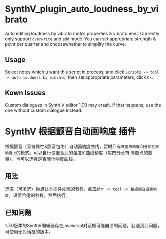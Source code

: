 # SynthV_plugin_auto_loudness_by_vibrato

Auto editing loudness by vibrato (notes properties &amp; vibrato env.) Currently only support `overwrite` and `add` mode. You can set appropriate strength & point per quarter and choosewhether to simplify the curve.

## Usage

Select notes which u want this script to process, and click `Scripts -> tool -> auto loudness by vibrato`, then set appropriate parameters, click `Ok`.

## Kown Issues

Custom dialogues in Synth V editor 1.7.0 may crash. If that happens, use the one without custom dialogue instead.


# SynthV 根据颤音自动画响度 插件

根据颤音（音符属性&颤音包络）自动画响度曲线，暂时只有`覆盖原响度`和`叠加在原响度上`的模式。可以自行设置合适的强度和曲线精度（每四分音符 参数点的数量），也可以选择是否简化响度曲线。

## 用法

选取（可多选）你想让本插件处理的音符，点击`脚本 -> tool -> 根据颤音设置响度`，设置合适的参数，然后执行。

## 已知问题

1.7.0版本的SynthV编辑器存在javascript对话框可能崩溃的问题。若遇到此问题，可使用无对话框的版本。